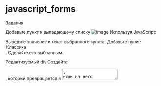 # javascript_forms

Задания

Добавьте пункт к выпадающему списку
![image](https://github.com/AP-Yroki/javascript_forms/assets/144231060/d3345028-6054-4886-9fe0-32071ca20a81)
Используя JavaScript:

Выведите значение и текст выбранного пункта.
Добавьте пункт: <option value="classic">Классика</option>.
Сделайте его выбранным.


Редактируемый div
Создайте <div>, который превращается в <textarea>, если на него кликнуть.

<textarea> позволяет редактировать HTML в элементе <div>.

Когда пользователь нажимает Enter или переводит фокус, <textarea> превращается обратно в <div>, и его содержимое становится HTML-кодом в <div>.

https://plnkr.co/edit/HRPJKJmRBsCe6U8c?p=preview&preview 


Редактирование TD по клику

Сделайте ячейки таблицы редактируемыми по клику.

По клику – ячейка должна стать «редактируемой» (textarea появляется внутри), мы можем изменять HTML. Изменение размера ячейки должно быть отключено.
Кнопки OK и ОТМЕНА появляются ниже ячейки и, соответственно, завершают/отменяют редактирование.
Только одну ячейку можно редактировать за один раз. Пока <td> в «режиме редактирования», клики по другим ячейкам игнорируются.
Таблица может иметь множество ячеек. Используйте делегирование событий.
https://plnkr.co/edit/t0rm9ggdMrmeZh9W?p=preview&preview 


![image](https://github.com/AP-Yroki/javascript_forms/assets/144231060/abb072dd-e579-47bb-9bdf-9e7c541f4f51)


![image](https://github.com/AP-Yroki/javascript_forms/assets/144231060/02da3852-2a4a-42ae-9423-add0127a71fa)

Депозитный калькулятор
Создайте интерфейс, позволяющий ввести сумму банковского вклада и процент, а затем рассчитать, какая это будет сумма через заданный промежуток времени.

![image](https://github.com/AP-Yroki/javascript_forms/assets/144231060/0f38417d-e35b-470f-8f81-6b9b5201cac7)

